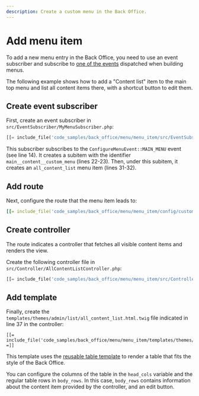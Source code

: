 ```yaml
---
description: Create a custom menu in the Back Office.
---
```


# Add menu item

To add a new menu entry in the Back Office, you need to use an event subscriber
and subscribe to [one of the events](back_office_menus.md#menu-events) dispatched when building menus.

The following example shows how to add a "Content list" item to the main top menu
and list all content items there, with a shortcut button to edit them.

## Create event subscriber

First, create an event subscriber in `src/EventSubscriber/MyMenuSubscriber.php`:

``` php hl_lines="14 22-23 31-32"
[[= include_file('code_samples/back_office/menu/menu_item/src/EventSubscriber/MyMenuSubscriber.php', 0, 43) =]][[= include_file('code_samples/back_office/menu/menu_item/src/EventSubscriber/MyMenuSubscriber.php', 48, 50) =]]
```

This subscriber subscribes to the `ConfigureMenuEvent::MAIN_MENU` event (see line 14).
It creates a subitem with the identifier `main__content__custom_menu` (lines 22-23).
Then, under this subitem, it creates an `all_content_list` menu item (lines 31-32).

## Add route

Next, configure the route that the menu item leads to:

``` yaml
[[= include_file('code_samples/back_office/menu/menu_item/config/custom_routes.yaml') =]]
```

## Create controller

The route indicates a controller that fetches all visible content items and renders the view.

Create the following controller file in `src/Controller/AllContentListController.php`:

``` php hl_lines="56"
[[= include_file('code_samples/back_office/menu/menu_item/src/Controller/AllContentListController.php') =]]
```

## Add template

Finally, create the `templates/themes/admin/list/all_content_list.html.twig` file indicated in line 37 in the controller:

``` html+twig hl_lines="35-42 46 48-54 56"
[[= include_file('code_samples/back_office/menu/menu_item/templates/themes/admin/all_content_list.html.twig') =]]
```

This template uses the [reusable table template](reusable_components.md#tables)
to render a table that fits the style of the Back Office.

You can configure the columns of the table in the `head_cols` variable
and the regular table rows in `body_rows`.
In this case, `body_rows` contains information about the content item provided by the controller,
and an edit button.
